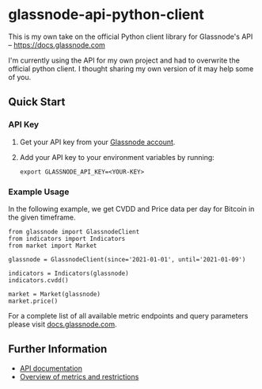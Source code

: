 # glassnode-api-python-client
This is my own take on the official Python client library for Glassnode's API – https://docs.glassnode.com

I'm currently using the API for my own project and had to overwrite the official python client. 
I thought sharing my own version of it may help some of you.

## Quick Start

### API Key

1. Get your API key from your [Glassnode account](https://studio.glassnode.com/settings/api).

2. Add your API key to your environment variables by running:
   
    `export GLASSNODE_API_KEY=<YOUR-KEY>`

### Example Usage

In the following example, we get CVDD and Price data per day for Bitcoin in the given timeframe.

```
from glassnode import GlassnodeClient
from indicators import Indicators
from market import Market

glassnode = GlassnodeClient(since='2021-01-01', until='2021-01-09')

indicators = Indicators(glassnode)
indicators.cvdd()

market = Market(glassnode)
market.price()
```

For a complete list of all available metric endpoints and query parameters please visit [docs.glassnode.com](https://docs.glassnode.com).

## Further Information

* [API documentation](https://docs.glassnode.com/)
* [Overview of metrics and restrictions](https://glassnode.com/metrics)

